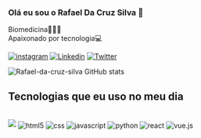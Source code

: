 ### Olá eu sou o Rafael Da Cruz Silva 👋<br/>
Biomedicina🧑🏽‍🎓<br/>
Apaixonado por tecnologia💻


[![instagram](https://img.shields.io/badge/Instagram-E4405F?style=for-the-badge&logo=instagram&logoColor=white)](https://instagram.com/rafael_dcsilva?igshid=YmMyMTA2M2Y=)
 [![Linkedin](https://img.shields.io/badge/LinkedIn-0077B5?style=for-the-badge&logo=linkedin&logoColor=white)](https://www.linkedin.com/in/rafael-da-cruz-silva-0b485b21a/)
 [![Twitter](https://img.shields.io/badge/Twitter-1DA1F2?style=for-the-badge&logo=twitter&logoColor=white)](https://twitter.com/RafaelDCS03)

 ![Rafael-da-cruz-silva GitHub stats](https://github-readme-stats.vercel.app/api?username=Rafael-da-cruz-silva&show_icons=true&theme=dracula)

 ## Tecnologias que eu uso no meu dia 
 <div style="display : inline_block"><br/>
 <img aling="center" src="https://img.shields.io/badge/Swift-FA7343?style=for-the-badge&logo=swift&logoColor=white">
<img  align="center"alt="html5"src="https://img.shields.io/badge/HTML-239120?style=for-the-badge&logo=html5&logoColor=white">
<img  align="center"alt="css"src="https://img.shields.io/badge/CSS-239120?&style=for-the-badge&logo=css3&logoColor=white">
<img  align="center"alt="javascript"src="https://img.shields.io/badge/JavaScript-F7DF1E?style=for-the-badge&logo=javascript&logoColor=black">
<img  align="center"alt="python"src="https://img.shields.io/badge/Python-14354C?style=for-the-badge&logo=python&logoColor=white">
<img  align="center"alt="react"src="https://img.shields.io/badge/React-20232A?style=for-the-badge&logo=react&logoColor=61DAFB">
<img  align="center"alt="vue.js"src="https://img.shields.io/badge/Vue.js-35495E?style=for-the-badge&logo=vue.js&logoColor=4FC08D">
 </div><br/>
